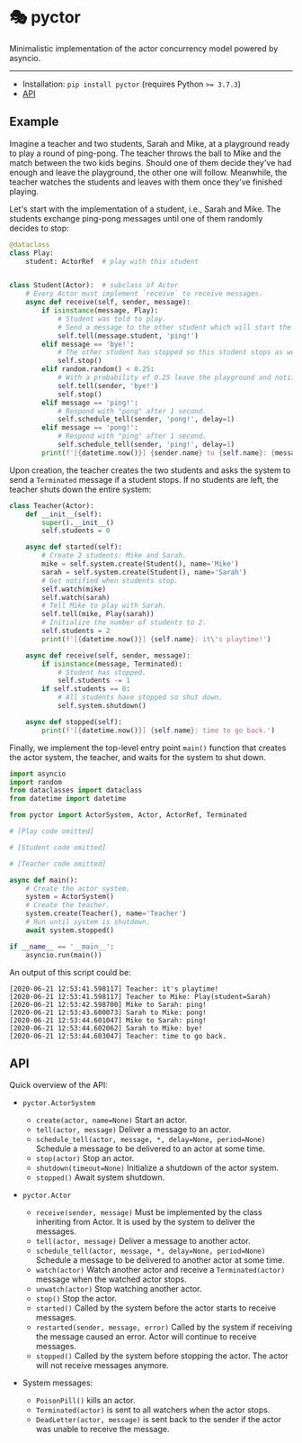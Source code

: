 # 🎭 pyctor

Minimalistic implementation of the actor concurrency model powered by asyncio.

---

* Installation: `pip install pyctor` (requires Python `>= 3.7.3`)
* [API](#api)

## Example

Imagine a teacher and two students, Sarah and Mike, at a playground ready to play a round of ping-pong. The teacher throws the ball to Mike and the match between the two kids begins. Should one of them decide they've had enough and leave the playground, the other one will follow. Meanwhile, the teacher watches the students and leaves with them once they've finished playing.

Let's start with the implementation of a student, i.e., Sarah and Mike. The students exchange ping-pong messages until one of them randomly decides to stop:

```python
@dataclass
class Play:
    student: ActorRef  # play with this student


class Student(Actor):  # subclass of Actor
    # Every Actor must implement `receive` to receive messages.
    async def receive(self, sender, message):
        if isinstance(message, Play):
            # Student was told to play.
            # Send a message to the other student which will start the match.
            self.tell(message.student, 'ping!')
        elif message == 'bye!':
            # The other student has stopped so this student stops as well.
            self.stop()
        elif random.random() < 0.25:
            # With a probability of 0.25 leave the playground and notify the other student.
            self.tell(sender, 'bye!')
            self.stop()
        elif message == 'ping!':
            # Respond with "pong" after 1 second.
            self.schedule_tell(sender, 'pong!', delay=1)
        elif message == 'pong!':
            # Respond with "ping" after 1 second.
            self.schedule_tell(sender, 'ping!', delay=1)
        print(f'[{datetime.now()}] {sender.name} to {self.name}: {message}')
```

Upon creation, the teacher creates the two students and asks the system to send a `Terminated` message if a student stops. If no students are left, the teacher shuts down the entire system:

```python
class Teacher(Actor):
    def __init__(self):
        super().__init__()
        self.students = 0

    async def started(self):
        # Create 2 students: Mike and Sarah.
        mike = self.system.create(Student(), name='Mike')
        sarah = self.system.create(Student(), name='Sarah')
        # Get notified when students stop.
        self.watch(mike)
        self.watch(sarah)
        # Tell Mike to play with Sarah.
        self.tell(mike, Play(sarah))
        # Initialize the number of students to 2.
        self.students = 2
        print(f'[{datetime.now()}] {self.name}: it\'s playtime!')

    async def receive(self, sender, message):
        if isinstance(message, Terminated):
            # Student has stopped.
            self.students -= 1
        if self.students == 0:
            # All students have stopped so shut down.
            self.system.shutdown()

    async def stopped(self):
        print(f'[{datetime.now()}] {self.name}: time to go back.')
```

Finally, we implement the top-level entry point `main()` function that creates the actor system, the teacher, and waits for the system to shut down.

```python
import asyncio
import random
from dataclasses import dataclass
from datetime import datetime

from pyctor import ActorSystem, Actor, ActorRef, Terminated

# [Play code omitted]

# [Student code omitted]

# [Teacher code omitted]

async def main():
    # Create the actor system.
    system = ActorSystem()
    # Create the teacher.
    system.create(Teacher(), name='Teacher')
    # Run until system is shutdown.
    await system.stopped()

if __name__ == '__main__':
    asyncio.run(main())
```

An output of this script could be:

```
[2020-06-21 12:53:41.598117] Teacher: it's playtime!
[2020-06-21 12:53:41.598117] Teacher to Mike: Play(student=Sarah)
[2020-06-21 12:53:42.598700] Mike to Sarah: ping!
[2020-06-21 12:53:43.600073] Sarah to Mike: pong!
[2020-06-21 12:53:44.601047] Mike to Sarah: ping!
[2020-06-21 12:53:44.602062] Sarah to Mike: bye!
[2020-06-21 12:53:44.603047] Teacher: time to go back.
```

## API

Quick overview of the API:

* `pyctor.ActorSystem`
  * `create(actor, name=None)` Start an actor.
  * `tell(actor, message)` Deliver a message to an actor.
  * `schedule_tell(actor, message, *, delay=None, period=None)` Schedule a message to be delivered to an actor at some time.
  * `stop(actor)` Stop an actor.
  * `shutdown(timeout=None)` Initialize a shutdown of the actor system.
  * `stopped()` Await system shutdown.

* `pyctor.Actor`
  * `receive(sender, message)` Must be implemented by the class inheriting from Actor. It is used by the system to deliver the messages.
  * `tell(actor, message)` Deliver a message to another actor.
  * `schedule_tell(actor, message, *, delay=None, period=None)` Schedule a message to be delivered to another actor at some time.
  * `watch(actor)` Watch another actor and receive a `Terminated(actor)` message when the watched actor stops.
  * `unwatch(actor)` Stop watching another actor.
  * `stop()` Stop the actor.
  * `started()` Called by the system before the actor starts to receive messages.
  * `restarted(sender, message, error)` Called by the system if receiving the message caused an error. Actor will continue to receive messages.
  * `stopped()` Called by the system before stopping the actor. The actor will not receive messages anymore.

* System messages:
  * `PoisonPill()` kills an actor.
  * `Terminated(actor)` is sent to all watchers when the actor stops.
  * `DeadLetter(actor, message)` is sent back to the sender if the actor was unable to receive the message.